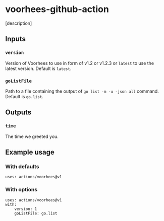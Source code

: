 # voorhees-github-action

[description]

## Inputs

### `version`

Version of Voorhees to use in form of v1.2 or v1.2.3 or `latest` to use the latest version. Default is `latest`.

### `goListFile`

Path to a file containing the output of `go list -m -u -json all` command. Default is `go.list`.

## Outputs

### `time`

The time we greeted you.

## Example usage

### With defaults

```
uses: actions/voorhees@v1
```

### With options

```
uses: actions/voorhees@v1
with:
    version: 1
    goListFile: go.list
```
